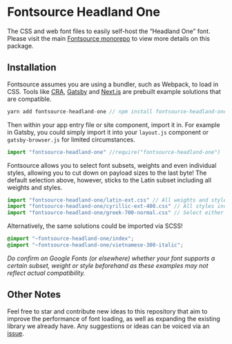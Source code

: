 # Fontsource Headland One

The CSS and web font files to easily self-host the “Headland One” font. Please visit the main [Fontsource monorepo](https://github.com/DecliningLotus/fontsource) to view more details on this package.

## Installation

Fontsource assumes you are using a bundler, such as Webpack, to load in CSS. Tools like [CRA](https://create-react-app.dev/), [Gatsby](https://www.gatsbyjs.org/) and [Next.js](https://nextjs.org/) are prebuilt example solutions that are compatible.

```javascript
yarn add fontsource-headland-one // npm install fontsource-headland-one
```

Then within your app entry file or site component, import it in. For example in Gatsby, you could simply import it into your `layout.js` component or `gatsby-browser.js` for limited circumstances.

```javascript
import "fontsource-headland-one" //require("fontsource-headland-one")
```

Fontsource allows you to select font subsets, weights and even individual styles, allowing you to cut down on payload sizes to the last byte! The default selection above, however, sticks to the Latin subset including all weights and styles.

```javascript
import "fontsource-headland-one/latin-ext.css" // All weights and styles included.
import "fontsource-headland-one/cyrillic-ext-400.css" // All styles included.
import "fontsource-headland-one/greek-700-normal.css" // Select either normal or italic.
```

Alternatively, the same solutions could be imported via SCSS!

```scss
@import "~fontsource-headland-one/index";
@import "~fontsource-headland-one/vietnamese-300-italic";
```

_Do confirm on Google Fonts (or elsewhere) whether your font supports a certain subset, weight or style beforehand as these examples may not reflect actual compatibility._

## Other Notes

Feel free to star and contribute new ideas to this repository that aim to improve the performance of font loading, as well as expanding the existing library we already have. Any suggestions or ideas can be voiced via an [issue](https://github.com/DecliningLotus/fontsource/issues).
